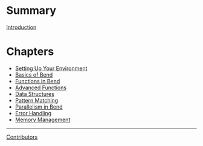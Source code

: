 <!-- markdownlint-disable single-h1 -->
# Summary

[Introduction](README.md)

# Chapters

- [Setting Up Your Environment](setting-up-your-environment.md)
- [Basics of Bend](basics-of-bend.md)
- [Functions in Bend]()
- [Advanced Functions]()
- [Data Structures]()
- [Pattern Matching]()
- [Parallelism in Bend]()
- [Error Handling]()
- [Memory Management]()

-----------

[Contributors](misc/contributors.md)

